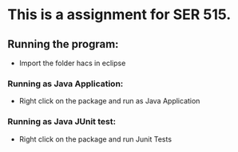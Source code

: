 # This is a assignment for SER 515.

## Running the program:

* Import the folder hacs in eclipse

### Running as Java Application:
 
* Right click on the package and run as Java Application

### Running as Java JUnit test:

* Right click on the package and run Junit Tests
